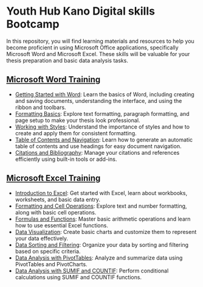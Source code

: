 # Youth Hub Kano Digital skills Bootcamp

 In this repository, you will find learning materials and resources to help you become proficient in using Microsoft Office applications, specifically Microsoft Word and Microsoft Excel. These skills will be valuable for your thesis preparation and basic data analysis tasks.

## [Microsoft Word Training](word.md)

- [Getting Started with Word](#placeholder-word-getting-started): Learn the basics of Word, including creating and saving documents, understanding the interface, and using the ribbon and toolbars.
- [Formatting Basics](#placeholder-word-formatting-basics): Explore text formatting, paragraph formatting, and page setup to make your thesis look professional.
- [Working with Styles](#placeholder-word-working-with-styles): Understand the importance of styles and how to create and apply them for consistent formatting.
- [Table of Contents and Navigation](#placeholder-word-table-of-contents): Learn how to generate an automatic table of contents and use headings for easy document navigation.
- [Citations and Bibliography](#placeholder-word-citations-and-bibliography): Manage your citations and references efficiently using built-in tools or add-ins.

## [Microsoft Excel Training](excel.md)

- [Introduction to Excel](#placeholder-excel-introduction-to-excel): Get started with Excel, learn about workbooks, worksheets, and basic data entry.
- [Formatting and Cell Operations](#placeholder-excel-formatting-and-cell-operations): Explore text and number formatting, along with basic cell operations.
- [Formulas and Functions](#placeholder-excel-formulas-and-functions): Master basic arithmetic operations and learn how to use essential Excel functions.
- [Data Visualization](#placeholder-excel-data-visualization): Create basic charts and customize them to represent your data effectively.
- [Data Sorting and Filtering](#placeholder-excel-data-sorting-and-filtering): Organize your data by sorting and filtering based on specific criteria.
- [Data Analysis with PivotTables](#placeholder-excel-pivot-tables): Analyze and summarize data using PivotTables and PivotCharts.
- [Data Analysis with SUMIF and COUNTIF](#placeholder-excel-sumif-and-countif): Perform conditional calculations using SUMIF and COUNTIF functions.

